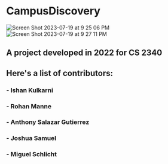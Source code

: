 # CampusDiscovery
![Screen Shot 2023-07-19 at 9 25 06 PM](https://github.com/iskulkarni22/CampusDiscovery/assets/99928280/37342120-26ab-43ba-89a3-97b5e966973a)
![Screen Shot 2023-07-19 at 9 27 11 PM](https://github.com/iskulkarni22/CampusDiscovery/assets/99928280/3e9059e1-acdd-4a36-8e53-28430ca6bc7a)

## A project developed in 2022 for CS 2340
## Here's a list of contributors: 
### - Ishan Kulkarni
### - Rohan Manne
### - Anthony Salazar Gutierrez
### - Joshua Samuel
### - Miguel Schlicht

